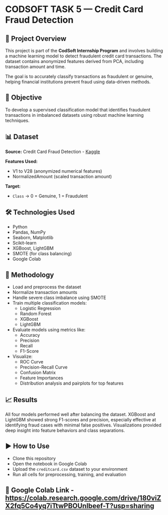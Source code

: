 # CODSOFT TASK 5 — Credit Card Fraud Detection

## 📌 Project Overview
This project is part of the **CodSoft Internship Program** and involves building a machine learning model to detect fraudulent credit card transactions. The dataset contains anonymized features derived from PCA, including transaction amount and time.

The goal is to accurately classify transactions as fraudulent or genuine, helping financial institutions prevent fraud using data-driven methods.

## 🎯 Objective
To develop a supervised classification model that identifies fraudulent transactions in imbalanced datasets using robust machine learning techniques.

## 📊 Dataset
**Source:** Credit Card Fraud Detection - [Kaggle](https://www.kaggle.com/datasets/mlg-ulb/creditcardfraud)

**Features Used:**
- V1 to V28 (anonymized numerical features)
- NormalizedAmount (scaled transaction amount)

**Target:**
- `Class` → 0 = Genuine, 1 = Fraudulent

## 🛠️ Technologies Used
- Python
- Pandas, NumPy
- Seaborn, Matplotlib
- Scikit-learn
- XGBoost, LightGBM
- SMOTE (for class balancing)
- Google Colab

## 🚀 Methodology
- Load and preprocess the dataset
- Normalize transaction amounts
- Handle severe class imbalance using SMOTE
- Train multiple classification models:
  - Logistic Regression
  - Random Forest
  - XGBoost
  - LightGBM
- Evaluate models using metrics like:
  - Accuracy
  - Precision
  - Recall
  - F1-Score
- Visualize:
  - ROC Curve
  - Precision-Recall Curve
  - Confusion Matrix
  - Feature Importances
  - Distribution analysis and pairplots for top features

## 📈 Results
All four models performed well after balancing the dataset. XGBoost and LightGBM showed strong F1-scores and precision, especially effective at identifying fraud cases with minimal false positives. Visualizations provided deep insight into feature behaviors and class separations.

## ▶️ How to Use
- Clone this repository
- Open the notebook in Google Colab
- Upload the `creditcard.csv` dataset to your environment
- Run all cells for preprocessing, training, and evaluation

## 🔗 Google Colab Link - https://colab.research.google.com/drive/180viZX2fq5Co4yq7iTtwPBOUnIbeef-T?usp=sharing
